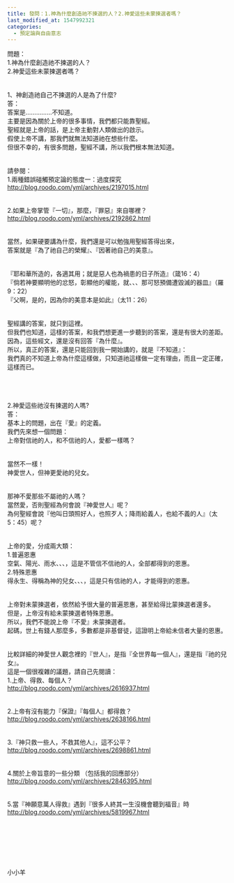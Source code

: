 ```yaml
---
title: 發問：1.神為什麼創造祂不揀選的人？2.神愛這些未蒙揀選者嗎？
last_modified_at: 1547992321
categories:
  - 預定論與自由意志
---
```


問題：<br>1.神為什麼創造祂不揀選的人？<br>2.神愛這些未蒙揀選者嗎？<!--more--><br><br><br>1、神創造祂自己不揀選的人是為了什麼?<br>答：<br>答案是……………不知道。<br>主要是因為關於上帝的很多事情，我們都只能靠聖經。<br>聖經就是上帝的話，是上帝主動對人類做出的啟示。<br>假使上帝不講，那我們就無法知道祂在想些什麼。<br>但很不幸的，有很多問題，聖經不講，所以我們根本無法知道。<br><br> <br>請參閱：<br>1.兩種錯誤碰觸預定論的態度一：過度探究 <br>http://blog.roodo.com/yml/archives/2197015.html<br><br> <br>2.如果上帝掌管『一切』，那麼，『罪惡』來自哪裡？ <br>http://blog.roodo.com/yml/archives/2192862.html<br> <br> <br>當然，如果硬要講為什麼，我們還是可以勉強用聖經答得出來，<br>答案就是『為了祂自己的榮耀』、『因著祂自己的美意』。<br><br><br>『耶和華所造的，各適其用；就是惡人也為禍患的日子所造』（箴16：4）<br>『倘若神要顯明他的忿怒，彰顯他的權能，就、、、那可怒預備遭毀滅的器皿』（羅9：22）<br>『父啊，是的，因為你的美意本是如此』（太11：26）<br><br> <br>聖經講的答案，就只到這裡。<br>但我們也知道，這樣的答案，和我們想更進一步聽到的答案，還是有很大的差距。<br>因為，這些經文，還是沒有回答『為什麼』。<br>所以，真正的答案，還是只能回到我一開始講的，就是『不知道』：<br>我們真的不知道上帝為什麼這樣做，只知道祂這樣做一定有理由，而且一定正確，這樣而已。<br> <br> <br><br> <br>2.神愛這些祂沒有揀選的人嗎?<br>答：<br>基本上的問題，出在『愛』的定義。<br>我們先來想一個問題：<br>上帝對信祂的人，和不信祂的人，愛都一樣嗎？<br><br> <br>當然不一樣！<br>神愛世人，但神更愛祂的兒女。<br><br> <br>那神不愛那些不屬祂的人嗎？<br>當然愛，否則聖經為何會說『神愛世人』呢？<br>為何聖經會說『他叫日頭照好人，也照歹人；降雨給義人，也給不義的人』（太5：45）呢？<br><br> <br>上帝的愛，分成兩大類：<br>1.普遍恩惠<br>空氣、陽光、雨水、、、，這是不管信不信祂的人，全部都得到的恩惠。<br>2.特殊恩惠<br>得永生、得稱為神的兒女、、、，這是只有信祂的人，才能得到的恩惠。<br><br><br>上帝對未蒙揀選者，依然給予很大量的普遍恩惠，甚至給得比蒙揀選者還多。<br>但是，上帝沒有給未蒙揀選者特殊恩惠。<br>所以，我們不能說上帝『不愛』未蒙揀選者。<br>起碼，世上有錢人那麼多，多數都是非基督徒，這證明上帝給未信者大量的恩惠。<br><br> <br>比較詳細的神愛世人觀念裡的『世人』，是指『全世界每一個人』，還是指『祂的兒女』。<br>這是一個很複雜的議題，請自己先閱讀：<br>1.上帝、得救、每個人？<br>http://blog.roodo.com/yml/archives/2616937.html<br><br> <br>2.上帝有沒有能力『保證』『每個人』都得救？ <br>http://blog.roodo.com/yml/archives/2638166.html<br><br> <br>3.『神只救一些人，不救其他人』，這不公平？<br>http://blog.roodo.com/yml/archives/2698861.html<br> <br><br>4.關於上帝旨意的一些分類 （包括我的回應部分）<br>http://blog.roodo.com/yml/archives/2846395.html<br><br> <br>5.當『神願意萬人得救』遇到『很多人終其一生沒機會聽到福音』時 <br>http://blog.roodo.com/yml/archives/5819967.html<br> <br> <br><br><br><br><br><br>小小羊<br><br><br><br><br><br><br>
